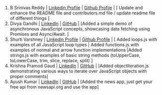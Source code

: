  1. B Srinivas Reddy | [Linkedin Profile](https://www.linkedin.com/in/bsrinivasreddy) | [Github Profile](https://github.com/srinivasr) | [ Update and enhance the README file and contributors.md file / update readme file of different things ]
 2. Divya Gandhi | [LinkedIn](https://www.linkedin.com/in/divya-gandhi-) | [GitHub](https://github.com/Digaa2710) | [Added a simple demo of asynchronous JavaScript concepts, showcasing data fetching using Promises and Async/Await. ]
 3. Shurti Varshney | [Linkedin Profile](https://www.linkedin.com/in/shrutivarshney-tech) | [Github Profile](https://github.com/Shruti441) | [ Added loops.js with examples of all JavaScript loop types | Added functions.js with examples of normal and arrow function implementations |Added strings.js with examples of basic string methods (toUpperCase, toLowerCase, trim, slice, replace, split)
 ]
4. Krishna Pramod Gaud | [LinkedIn](https://www.linkedin.com/in/krishna-gaud-981522350) | [GitHub](https://github.com/krishnagaud6) | [Added objectIteration.js demonstrating various ways to iterate over JavaScript objects with proper comments]
4. Ayush Kumar | [LinkedIn](https://www.linkedin.com/in/ayush-kumar-368446246/) | [GitHub](https://github.com/ayush00git) | [Added the news app, just get your free api from newsapi.org and use the app]